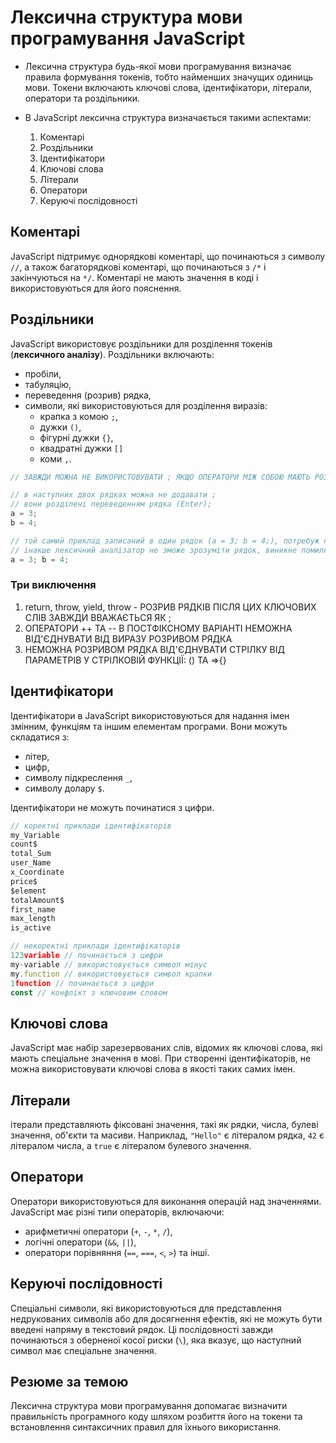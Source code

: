 # Лексична структура мови програмування JavaScript

- Лексична структура будь-якої мови програмування визначає правила формування токенів, тобто найменших значущих одиниць мови. Токени включають ключові слова, ідентифікатори, літерали, оператори та роздільники.

- В JavaScript лексична структура визначається такими аспектами:

  1. Коментарі
  2. Роздільники
  3. Ідентифікатори
  4. Ключові слова
  5. Літерали
  6. Оператори
  7. Керуючі послідовності

## Коментарі

JavaScript підтримує однорядкові коментарі, що починаються з символу `//`, а також багаторядкові коментарі, що починаються з `/*` і закінчуються на `*/`. Коментарі не мають значення в коді і використовуються для його пояснення.

## Роздільники

JavaScript використовує роздільники для розділення токенів (**лексичного аналізу**). Роздільники включають:

- пробіли,
- табуляцію,
- переведення (розрив) рядка,
- символи, які використовуються для розділення виразів:
  - крапка з комою `;`,
  - дужки `()`,
  - фігурні дужки `{}`,
  - квадратні дужки `[]`
  - коми `,`.

```javascript
// ЗАВЖДИ МОЖНА НЕ ВИКОРИСТОВУВАТИ ; ЯКЩО ОПЕРАТОРИ МІЖ СОБОЮ МАЮТЬ РОЗРИВ РЯДКА, ЗАПИСАНІ В ОКРЕМИХ РЯДКАХ КОДУ, ТАКОЖ ПЕРЕД }

// в наступних двох рядках можна не додавати ;
// вони розділені переведенням рядка (Enter);
a = 3;
b = 4;

// той самий приклад записаний в один рядок (a = 3; b = 4;), потребуж після 3 обов'язково додавати ; 
// інакше лексичний аналізатор не зможе зрозуміти рядок, виникне помилка
a = 3; b = 4;
```
### Три виключення
1. return, throw, yield, throw - РОЗРИВ РЯДКІВ ПІСЛЯ ЦИХ КЛЮЧОВИХ СЛІВ ЗАВЖДИ ВВАЖАЄТЬСЯ ЯК ;
2. ОПЕРАТОРИ ++ ТА --  В ПОСТФІКСНОМУ ВАРІАНТІ НЕМОЖНА ВІД'ЄДНУВАТИ ВІД ВИРАЗУ РОЗРИВОМ РЯДКА
3. НЕМОЖНА РОЗРИВОМ РЯДКА ВІД'ЄДНУВАТИ СТРІЛКУ ВІД ПАРАМЕТРІВ У СТРІЛКОВІЙ ФУНКЦІЇ:  () ТА =>{}


## Ідентифікатори

Ідентифікатори в JavaScript використовуються для надання імен змінним, функціям та іншим елементам програми. Вони можуть складатися з:

- літер,
- цифр,
- символу підкреслення `_`,
- символу долару `$`.

Ідентифікатори не можуть починатися з цифри.

```javascript
// коректні приклади ідентифікаторів
my_Variable
count$
total_Sum
user_Name
x_Coordinate
price$
$element
totalAmount$
first_name
max_length
is_active
```

```javascript
// некоректні приклади ідентифікаторів
123variable // починається з цифри
my-variable // використовується символ мінус
my.function // використовується символ крапки
1function // починається з цифри
const // конфлікт з ключовим словом
```

## Ключові слова

JavaScript має набір зарезервованих слів, відомих як ключові слова, які мають спеціальне значення в мові. При створенні ідентифікаторів, не можна використовувати ключові слова в якості таких самих імен.

## Літерали

ітерали представляють фіксовані значення, такі як рядки, числа, булеві значення, об'єкти та масиви. Наприклад, `"Hello"` є літералом рядка, `42` є літералом числа, а `true` є літералом булевого значення.

## Оператори

Оператори використовуються для виконання операцій над значеннями. JavaScript має різні типи операторів, включаючи:

- арифметичні оператори (`+`, `-`, `*`, `/`),
- логічні оператори (`&&`, `||`),
- оператори порівняння (`==`, `===`, `<`, `>`) та інші.

## Керуючі послідовності

Cпеціальні символи, які використовуються для представлення недрукованих символів або для досягнення ефектів, які не можуть бути введені напряму в текстовий рядок. Ці послідовності завжди починаються з оберненої косої риски (`\`), яка вказує, що наступний символ має спеціальне значення.

## Резюме за темою

Лексична структура мови програмування допомагає визначити правильність програмного коду шляхом розбиття його на токени та встановлення синтаксичних правил для їхнього використання.

